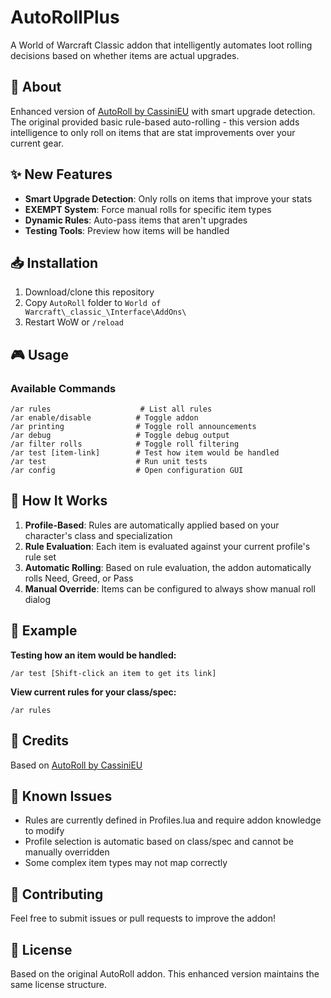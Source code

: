 # AutoRollPlus

A World of Warcraft Classic addon that intelligently automates loot rolling decisions based on whether items are actual upgrades.

## 🎯 About

Enhanced version of [AutoRoll by CassiniEU](https://www.curseforge.com/wow/addons/autoroll-classic) with smart upgrade detection. The original provided basic rule-based auto-rolling - this version adds intelligence to only roll on items that are stat improvements over your current gear.

## ✨ New Features

- **Smart Upgrade Detection**: Only rolls on items that improve your stats
- **EXEMPT System**: Force manual rolls for specific item types  
- **Dynamic Rules**: Auto-pass items that aren't upgrades
- **Testing Tools**: Preview how items will be handled

## 📥 Installation

1. Download/clone this repository
2. Copy `AutoRoll` folder to `World of Warcraft\_classic_\Interface\AddOns\`
3. Restart WoW or `/reload`

## 🎮 Usage

### Available Commands
```
/ar rules                    # List all rules
/ar enable/disable          # Toggle addon
/ar printing                # Toggle roll announcements
/ar debug                   # Toggle debug output
/ar filter rolls            # Toggle roll filtering
/ar test [item-link]        # Test how item would be handled
/ar test                    # Run unit tests
/ar config                  # Open configuration GUI
```

## 🧠 How It Works

1. **Profile-Based**: Rules are automatically applied based on your character's class and specialization
2. **Rule Evaluation**: Each item is evaluated against your current profile's rule set
3. **Automatic Rolling**: Based on rule evaluation, the addon automatically rolls Need, Greed, or Pass
4. **Manual Override**: Items can be configured to always show manual roll dialog

## 🎯 Example

**Testing how an item would be handled:**
```
/ar test [Shift-click an item to get its link]
```

**View current rules for your class/spec:**
```
/ar rules
```

## 🙏 Credits

Based on [AutoRoll by CassiniEU](https://www.curseforge.com/wow/addons/autoroll-classic)

## 🐛 Known Issues

- Rules are currently defined in Profiles.lua and require addon knowledge to modify
- Profile selection is automatic based on class/spec and cannot be manually overridden
- Some complex item types may not map correctly

## 🤝 Contributing

Feel free to submit issues or pull requests to improve the addon!

## 📄 License

Based on the original AutoRoll addon. This enhanced version maintains the same license structure. 
